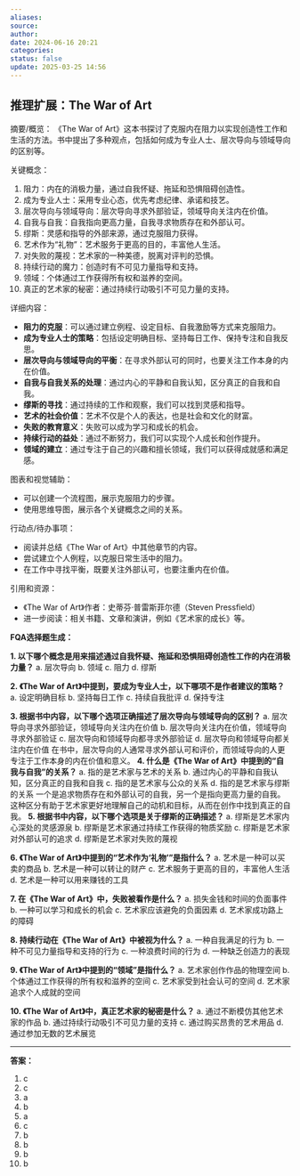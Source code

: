 ```yaml
---
aliases: 
source: 
author: 
date: 2024-06-16 20:21
categories: 
status: false
update: 2025-03-25 14:56
---
```


## 推理扩展：The War of Art

摘要/概览：
《The War of Art》这本书探讨了克服内在阻力以实现创造性工作和生活的方法。书中提出了多种观点，包括如何成为专业人士、层次导向与领域导向的区别等。

关键概念：

1. 阻力：内在的消极力量，通过自我怀疑、拖延和恐惧阻碍创造性。
2. 成为专业人士：采用专业心态，优先考虑纪律、承诺和技艺。
3. 层次导向与领域导向：层次导向寻求外部验证，领域导向关注内在价值。
4. 自我与自我：自我指向更高力量，自我寻求物质存在和外部认可。
5. 缪斯：灵感和指导的外部来源，通过克服阻力获得。
6. 艺术作为“礼物”：艺术服务于更高的目的，丰富他人生活。
7. 对失败的蔑视：艺术家的一种美德，脱离对评判的恐惧。
8. 持续行动的魔力：创造时有不可见力量指导和支持。
9. 领域：个体通过工作获得所有权和滋养的空间。
10. 真正的艺术家的秘密：通过持续行动吸引不可见力量的支持。

详细内容：

- **阻力的克服**：可以通过建立例程、设定目标、自我激励等方式来克服阻力。
- **成为专业人士的策略**：包括设定明确目标、坚持每日工作、保持专注和自我反思。
- **层次导向与领域导向的平衡**：在寻求外部认可的同时，也要关注工作本身的内在价值。
- **自我与自我关系的处理**：通过内心的平静和自我认知，区分真正的自我和自我。
- **缪斯的寻找**：通过持续的工作和观察，我们可以找到灵感和指导。
- **艺术的社会价值**：艺术不仅是个人的表达，也是社会和文化的财富。
- **失败的教育意义**：失败可以成为学习和成长的机会。
- **持续行动的益处**：通过不断努力，我们可以实现个人成长和创作提升。
- **领域的建立**：通过专注于自己的兴趣和擅长领域，我们可以获得成就感和满足感。

图表和视觉辅助：

- 可以创建一个流程图，展示克服阻力的步骤。
- 使用思维导图，展示各个关键概念之间的关系。

行动点/待办事项：

- 阅读并总结《The War of Art》中其他章节的内容。
- 尝试建立个人例程，以克服日常生活中的阻力。
- 在工作中寻找平衡，既要关注外部认可，也要注重内在价值。

引用和资源：

- 《The War of Art》作者：史蒂芬·普雷斯菲尔德（Steven Pressfield）
- 进一步阅读：相关书籍、文章和演讲，例如《艺术家的成长》等。



**FQA选择题生成：**

**1. 以下哪个概念是用来描述通过自我怀疑、拖延和恐惧阻碍创造性工作的内在消极力量？**
   a. 层次导向
   b. 领域
   c. 阻力
   d. 缪斯

**2. 《The War of Art》中提到，要成为专业人士，以下哪项不是作者建议的策略？**
   a. 设定明确目标
   b. 坚持每日工作
   c. 持续自我批评
   d. 保持专注

**3. 根据书中内容，以下哪个选项正确描述了层次导向与领域导向的区别？**
   a. 层次导向寻求外部验证，领域导向关注内在价值
   b. 层次导向关注内在价值，领域导向寻求外部验证
   c. 层次导向和领域导向都寻求外部验证
   d. 层次导向和领域导向都关注内在价值
在书中，层次导向的人通常寻求外部认可和评价，而领域导向的人更专注于工作本身的内在价值和意义。
**4. 什么是《The War of Art》中提到的“自我与自我”的关系？**
   a. 指的是艺术家与艺术的关系
   b. 通过内心的平静和自我认知，区分真正的自我和自我
   c. 指的是艺术家与公众的关系
   d. 指的是艺术家与缪斯的关系
一个是追求物质存在和外部认可的自我，另一个是指向更高力量的自我。这种区分有助于艺术家更好地理解自己的动机和目标，从而在创作中找到真正的自我。
**5. 根据书中内容，以下哪个选项是关于缪斯的正确描述？**
   a. 缪斯是艺术家内心深处的灵感源泉
   b. 缪斯是艺术家通过持续工作获得的物质奖励
   c. 缪斯是艺术家对外部认可的追求
   d. 缪斯是艺术家对失败的蔑视

**6. 《The War of Art》中提到的“艺术作为‘礼物’”是指什么？**
   a. 艺术是一种可以买卖的商品
   b. 艺术是一种可以转让的财产
   c. 艺术服务于更高的目的，丰富他人生活
   d. 艺术是一种可以用来赚钱的工具

**7. 在《The War of Art》中，失败被看作是什么？**
   a. 损失金钱和时间的负面事件
   b. 一种可以学习和成长的机会
   c. 艺术家应该避免的负面因素
   d. 艺术家成功路上的障碍

**8. 持续行动在《The War of Art》中被视为什么？**
   a. 一种自我满足的行为
   b. 一种不可见力量指导和支持的行为
   c. 一种浪费时间的行为
   d. 一种缺乏创造力的表现

**9. 《The War of Art》中提到的“领域”是指什么？**
   a. 艺术家创作作品的物理空间
   b. 个体通过工作获得的所有权和滋养的空间
   c. 艺术家受到社会认可的空间
   d. 艺术家追求个人成就的空间

**10. 《The War of Art》中，真正艺术家的秘密是什么？**
    a. 通过不断模仿其他艺术家的作品
    b. 通过持续行动吸引不可见力量的支持
    c. 通过购买昂贵的艺术用品
    d. 通过参加无数的艺术展览

---

**答案：**
1. c
2. c
3. a
4. b
5. a
6. c
7. b
8. b
9. b
10. b